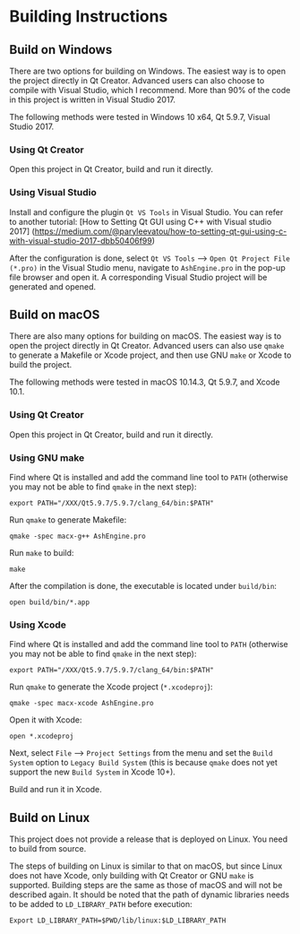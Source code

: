 # Building Instructions

## Build on Windows

There are two options for building on Windows. The easiest way is to open the project directly in Qt Creator. Advanced users can also choose to compile with Visual Studio, which I recommend. More than 90% of the code in this project is written in Visual Studio 2017.

The following methods were tested in Windows 10 x64, Qt 5.9.7, Visual Studio 2017.

### Using Qt Creator

Open this project in Qt Creator, build and run it directly.

### Using Visual Studio

Install and configure the plugin `Qt VS Tools` in Visual Studio. You can refer to another tutorial: [How to Setting Qt GUI using C++ with Visual studio 2017] (https://medium.com/@paryleevatou/how-to-setting-qt-gui-using-c-with-visual-studio-2017-dbb50406f99)

After the configuration is done, select `Qt VS Tools` --> `Open Qt Project File (*.pro)` in the Visual Studio menu, navigate to `AshEngine.pro` in the pop-up file browser and open it. A corresponding Visual Studio project will be generated and opened.

## Build on macOS

There are also many options for building on macOS. The easiest way is to open the project directly in Qt Creator. Advanced users can also use `qmake` to generate a Makefile or Xcode project, and then use GNU `make` or Xcode to build the project.

The following methods were tested in macOS 10.14.3, Qt 5.9.7, and Xcode 10.1.

### Using Qt Creator

Open this project in Qt Creator, build and run it directly.

### Using GNU make

Find where Qt is installed and add the command line tool to `PATH` (otherwise you may not be able to find `qmake` in the next step):

```
export PATH="/XXX/Qt5.9.7/5.9.7/clang_64/bin:$PATH"
```

Run `qmake` to generate Makefile:

```
qmake -spec macx-g++ AshEngine.pro
```

Run `make` to build:

```
make
```

After the compilation is done, the executable is located under `build/bin`:

```
open build/bin/*.app
```

### Using Xcode

Find where Qt is installed and add the command line tool to `PATH` (otherwise you may not be able to find `qmake` in the next step):

```
export PATH="/XXX/Qt5.9.7/5.9.7/clang_64/bin:$PATH"
```

Run `qmake` to generate the Xcode project (`*.xcodeproj`):

```
qmake -spec macx-xcode AshEngine.pro
```

Open it with Xcode:

```
open *.xcodeproj
```

Next, select `File` --> `Project Settings` from the menu and set the `Build System` option to `Legacy Build System` (this is because `qmake` does not yet support the new `Build System` in Xcode 10+).

Build and run it in Xcode.

## Build on Linux

This project does not provide a release that is deployed on Linux. You need to build from source.

The steps of building on Linux is similar to that on macOS, but since Linux does not have Xcode, only building with Qt Creator or GNU `make` is supported. Building steps are the same as those of macOS and will not be described again. It should be noted that the path of dynamic libraries needs to be added to `LD_LIBRARY_PATH` before execution:

```
Export LD_LIBRARY_PATH=$PWD/lib/linux:$LD_LIBRARY_PATH
```

